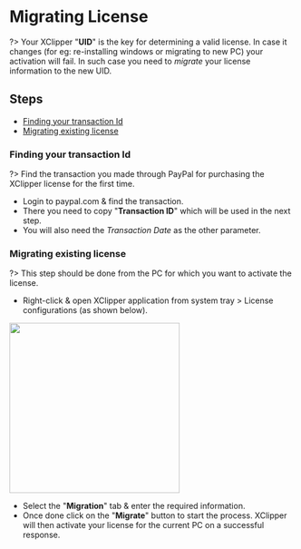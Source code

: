 # Migrating License

?> Your XClipper "**UID**" is the key for determining a valid license. In case it changes (for eg: re-installing windows or migrating to new PC) your activation will fail. In such case you need to _migrate_ your license information to the new UID.

## Steps <!-- {docsify-ignore} -->

- [Finding your transaction Id](#finding-your-transaction-id)
- [Migrating existing license](#migrating-existing-license)

### Finding your transaction Id

?> Find the transaction you made through PayPal for purchasing the XClipper license for the first time.

- Login to paypal.com & find the transaction.
- There you need to copy "**Transaction ID**" which will be used in the next step.
- You will also need the _Transaction Date_ as the other parameter.

### Migrating existing license

?> This step should be done from the PC for which you want to activate the license.

- Right-click & open XClipper application from system tray > License configurations (as shown below).

<img src="https://androdevkit.files.wordpress.com/2020/09/uid-1.png" height="300px">

- Select the "**Migration**" tab & enter the required information.
- Once done click on the "**Migrate**" button to start the process. XClipper will then activate your license for the current PC on a successful response.
